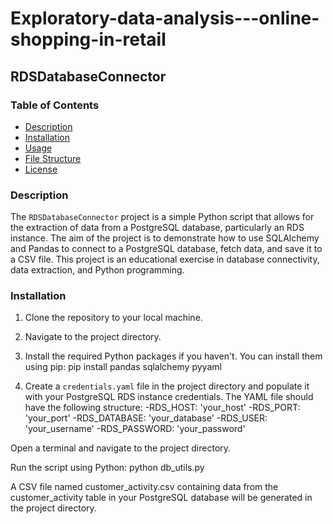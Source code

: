 # Exploratory-data-analysis---online-shopping-in-retail

## RDSDatabaseConnector

### Table of Contents
- [Description](#description)
- [Installation](#installation)
- [Usage](#usage)
- [File Structure](#file-structure)
- [License](#license)

### Description
The `RDSDatabaseConnector` project is a simple Python script that allows for the extraction of data from a PostgreSQL database, particularly an RDS instance. The aim of the project is to demonstrate how to use SQLAlchemy and Pandas to connect to a PostgreSQL database, fetch data, and save it to a CSV file. This project is an educational exercise in database connectivity, data extraction, and Python programming.

### Installation
1. Clone the repository to your local machine.
2. Navigate to the project directory.
3. Install the required Python packages if you haven't. You can install them using pip:
pip install pandas sqlalchemy pyyaml

4. Create a `credentials.yaml` file in the project directory and populate it with your PostgreSQL RDS instance credentials. The YAML file should have the following structure:
-RDS_HOST: 'your_host'
-RDS_PORT: 'your_port'
-RDS_DATABASE: 'your_database'
-RDS_USER: 'your_username'
-RDS_PASSWORD: 'your_password'

Open a terminal and navigate to the project directory.

Run the script using Python:
python db_utils.py

A CSV file named customer_activity.csv containing data from the customer_activity table in your PostgreSQL database will be generated in the project directory.




